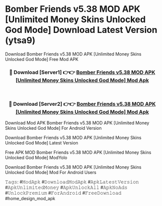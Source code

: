 # Bomber Friends v5.38 MOD APK [Unlimited Money Skins Unlocked God Mode] Download Latest Version (ytsa9)
Download Bomber Friends v5.38 MOD APK [Unlimited Money Skins Unlocked God Mode] Free Mod APK

<div align="center">
<h3>🔴 Download [Server1] 👉👉 <a href="https://apkcomod.com?title=Bomber_Friends_v5.38_MOD_APK_[Unlimited_Money_Skins_Unlocked_God_Mode]">Bomber Friends v5.38 MOD APK [Unlimited Money Skins Unlocked God Mode] Mod Apk</a></h3><br>

<h3>🔴 Download [Server2] 👉👉 <a href="https://apkcomod.com?title=Bomber_Friends_v5.38_MOD_APK_[Unlimited_Money_Skins_Unlocked_God_Mode]">Bomber Friends v5.38 MOD APK [Unlimited Money Skins Unlocked God Mode] Mod Apk</a></h3>
</div>


Download Mod APK Bomber Friends v5.38 MOD APK [Unlimited Money Skins Unlocked God Mode] For Android Version

Download Bomber Friends v5.38 MOD APK [Unlimited Money Skins Unlocked God Mode] Latest Version

Free APK MOD Bomber Friends v5.38 MOD APK [Unlimited Money Skins Unlocked God Mode] ModYolo

Download Bomber Friends v5.38 MOD APK [Unlimited Money Skins Unlocked God Mode] Mod For Android Users

𝚃𝚊𝚐𝚜: #𝙼𝚘𝚍𝙰𝚙𝚔 #𝙳𝚘𝚠𝚗𝚕𝚘𝚊𝚍𝙼𝚘𝚍𝙰𝚙𝚔 #𝙰𝚙𝚔𝙻𝚊𝚝𝚎𝚜𝚝𝚅𝚎𝚛𝚜𝚒𝚘𝚗 #𝙰𝚙𝚔𝚄𝚗𝚕𝚒𝚖𝚒𝚝𝚎𝚍𝙼𝚘𝚗𝚎𝚢 #𝙰𝚙𝚔𝚄𝚗𝚕𝚘𝚌𝚔𝙰𝚕𝚕 #𝙰𝚙𝚔𝙽𝚘𝙰𝚍𝚜 #𝚄𝚗𝚕𝚘𝚌𝚔𝙿𝚛𝚎𝚖𝚒𝚞𝚖 #𝙵𝚘𝚛𝙰𝚗𝚍𝚛𝚘𝚒𝚍 #𝙵𝚛𝚎𝚎𝙳𝚘𝚠𝚗𝚕𝚘𝚊𝚍 #home_design_mod_apk
